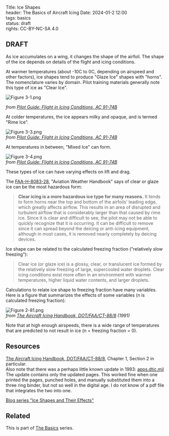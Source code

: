 Title: Ice Shapes    
header: The Basics of Aircraft Icing
Date: 2024-01-2 12:00  
tags: basics  
status: draft  
rights: CC-BY-NC-SA 4.0

## DRAFT

As ice accumulates on a wing, it changes the shape of the airfoil. 
The shape of the ice depends on details of the flight and icing conditions.  

At warmer temperatures (about -10C to 0C, depending on airspeed and other factors), 
ice shapes tend to produce "Glaze Ice" shapes with "horns". 
The nomenclature varies by domain. 
Pilot training materials generally note this type of ice as "Clear Ice". 

![Figure 3-1.png](/images%2FAC-91-74B%2FFigure%203-1.png)   

_from [Pilot Guide: Flight in Icing Conditions, AC 91-74B](https://www.faa.gov/documentLibrary/media/Advisory_Circular/AC_91-74B.pdf)_  

At colder temperatures, the ice appears milky and opaque, and is termed "Rime Ice".

![Figure 3-3.png](/images%2FAC-91-74B%2FFigure%203-3.png)  
_from [Pilot Guide: Flight in Icing Conditions, AC 91-74B](https://www.faa.gov/documentLibrary/media/Advisory_Circular/AC_91-74B.pdf)_  

At temperatures in between, "Mixed Ice" can form.

![Figure 3-4.png](/images%2FAC-91-74B%2FFigure%203-4.png)  
_from [Pilot Guide: Flight in Icing Conditions, AC 91-74B](https://www.faa.gov/documentLibrary/media/Advisory_Circular/AC_91-74B.pdf)_  

These types of ice can have varying effects on lift and drag. 

The [FAA-H-8083-28]({filename}resources.md#FAA-H-8083-28), "Aviation Weather Handbook" says of clear or glaze 
ice can be the most hazardous form:

>__Clear icing is a more hazardous ice type for many reasons.__ 
It tends to form horns near the top and bottom of the airfoils’ 
leading edge, which greatly affects airflow. This results in 
an area of disrupted and turbulent airflow that is considerably 
larger than that caused by rime ice. Since it is clear and 
difficult to see, the pilot may not be able to quickly recognize 
that it is occurring. It can be difficult to remove since it can 
spread beyond the deicing or anti-icing equipment, although in 
most cases, it is removed nearly completely by deicing devices.

Ice shape can be related to the calculated freezing fraction
("relatively slow freezing"): 

>Clear ice (or glaze ice) is a glossy, clear, or translucent ice formed by the relatively slow freezing of large, 
supercooled water droplets. Clear icing conditions exist more often in an environment with warmer 
temperatures, higher liquid water contents, and larger droplets.
 
Calculations to relate ice shape to freezing fraction have many variables. 
Here is a figure that summarizes the effects of some variables
(n is calculated freezing fraction):  

![Figure 2-81.png](/images%2FFAA%20Handbook%20volume%201%2FFigure%202-81.png)  
_from [The Aircraft Icing Handbook, DOT/FAA/CT-88/8](https://apps.dtic.mil/sti/pdfs/ADA238039.pdf) (1991)_  

Note that at high enough airspeeds, there is a wide range of 
temperatures that are predicted to not result in ice 
(n = freezing fraction = 0).  

## Resources  

[The Aircraft Icing Handbook, DOT/FAA/CT-88/8](https://apps.dtic.mil/sti/pdfs/ADA238039.pdf), 
Chapter 1, Section 2 in particular.  
Also note that there was a perhaps little known update in 1993: [apps.dtic.mil](https://apps.dtic.mil/sti/pdfs/ADA276499.pdf) The update contains only the updated pages. 
This worked fine when one printed the pages, punched holes, and manually substituted them into a three ring binder, 
but not so well in the digital age. 
I do not know of a pdf file that integrates the two into one.

[Blog series "Ice Shapes and Their Effects"]({filename}..%2Fice_shapes_thread.md)  

## Related  

This is part of [The Basics]({filename}basics.md) series.  

